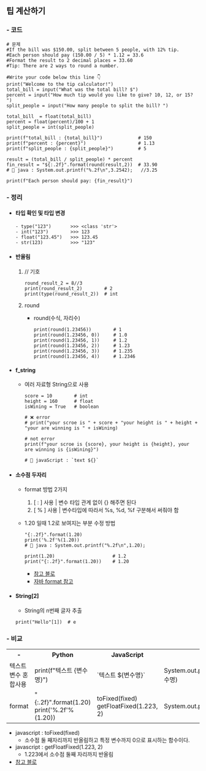 ## 팁 계산하기

### - 코드

```
# 문제
#If the bill was $150.00, split between 5 people, with 12% tip.
#Each person should pay (150.00 / 5) * 1.12 = 33.6
#Format the result to 2 decimal places = 33.60
#Tip: There are 2 ways to round a number.

#Write your code below this line 👇
print("Welcome to the tip calculator!")
total_bill = input("What was the total bill? $")
percent = input("How much tip would you like to give? 10, 12, or 15? ")
split_people = input("How many people to split the bill? ")

total_bill  = float(total_bill)
percent = float(percent)/100 + 1
split_people = int(split_people)

print(f"total_bill : {total_bill}")             # 150
print(f"percent : {percent}")                   # 1.13
print(f"split_people : {split_people}")         # 5

result = (total_bill / split_people) * percent
fin_result = "${:.2f}".format(round(result,2))  # 33.90
# 🐸 java : System.out.printf("%.2f\n",3.2542);   //3.25

print(f"Each person should pay: {fin_result}")
```

### - 정리

- <h4>타입 확인 및 타입 변경</h4>
    
    ```
    - type("123")       >>> <class 'str'>               
    - int("123")        >>> 123
    - float("123.45")   >>> 123.45
    - str(123)          >>> "123"
    ```

- <h4>반올림</h4>

  1. // 기호

     ```
     round_result_2 = 8//3
     print(round_result_2)        # 2
     print(type(round_result_2))  # int
     ```

  2. round
     - round(수식, 자리수)
       ```
       print(round(1.23456))        # 1
       print(round(1.23456, 0))     # 1.0
       print(round(1.23456, 1))     # 1.2
       print(round(1.23456, 2))     # 1.23
       print(round(1.23456, 3))     # 1.235
       print(round(1.23456, 4))     # 1.2346
       ```

- <h4>f_string</h4>

  - 여러 자료형 String으로 사용

    ```
    score = 10        # int
    height = 160      # float
    isWining = True   # boolean

    # ❌ error
    # print("your scroe is " + score + "your height is " + height + "your are winning is " + isWining)

    # not error
    print(f"your scroe is {score}, your height is {height}, your are winning is {isWining}")

    # 🐸 javaScript : `text ${}`
    ```

- <h4>소수점 두자리</h4>

  - format 방법 2가지

    1. [ : ] 사용 | 변수 타입 관계 없이 {} 해주면 된다
    2. [ % ] 사용 | 변수타입에 따라서 %s, %d, %f 구분해서 써줘야 함

  - 1.20 일때 1.2로 보여지는 부분 수정 방법

    ```
    "{:.2f}".format(1.20)
    print('%.2f'%(1.20))
    # 🐸 java : System.out.printf("%.2f\n",1.20);

    print(1.20)                     # 1.2
    print("{:.2f}".format(1.20))    # 1.20
    ```

    - [참고 블로](https://firedino.tistory.com/56)
    - [자바 format 참고](https://github.com/hyeah0/SmartWeb_Contents_WebApplication_developer_class/blob/main/1_Java/day01_%EC%9E%90%EB%B0%94%EC%8B%9C%EC%9E%91%ED%95%98%EA%B8%B0.md)

- <h4>String[2]</h4>
   
   - String의 n번째 글자 추출
    ```
    print("Hello"[1])  # e
    ```

### - 비교

<table>
    <tr>
        <th>-</th>
        <th>Python</th>
        <th>JavaScript</th>
        <th>Java</th>
    </tr>
    <tr>
        <td>텍스트 변수 혼합사용</td>
        <td>print(f"텍스트 {변수명}")</td>
        <td>`텍스트 ${변수명}`</td>
        <td>System.out.println("텍스트" + 변수명)</td>
    </tr>
    <tr>
        <td>format</td>
        <td>"{:.2f}".format(1.20)
        <br>print('%.2f'%(1.20))
        </td>
        <td>toFixed(fixed)
        <br>getFloatFixed(1.223, 2)
        </td>
        <td>System.out.printf("%.2f\n",1.20)</td>
    </tr>
</table>

- javascript : toFixed(fixed)
  - 소수점 둘 째자리까지 반올림하고 특정 변수까지 0으로 표시하는 함수이다.
- javascript : getFloatFixed(1.223, 2)
  - 1.223에서 소수점 둘째 자리까지 반올림
- [참고 블로](https://shwjdqls.github.io/javascript-show-float-number/)

